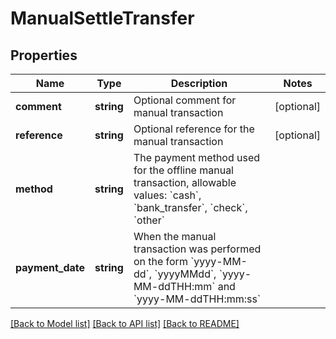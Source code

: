 # ManualSettleTransfer

## Properties
Name | Type | Description | Notes
------------ | ------------- | ------------- | -------------
**comment** | **string** | Optional comment for manual transaction | [optional] 
**reference** | **string** | Optional reference for the manual transaction | [optional] 
**method** | **string** | The payment method used for the offline manual transaction, allowable values: &#x60;cash&#x60;, &#x60;bank_transfer&#x60;, &#x60;check&#x60;, &#x60;other&#x60; | 
**payment_date** | **string** | When the manual transaction was performed on the form &#x60;yyyy-MM-dd&#x60;, &#x60;yyyyMMdd&#x60;, &#x60;yyyy-MM-ddTHH:mm&#x60; and &#x60;yyyy-MM-ddTHH:mm:ss&#x60; | 

[[Back to Model list]](../../README.md#documentation-for-models) [[Back to API list]](../../README.md#documentation-for-api-endpoints) [[Back to README]](../../README.md)

